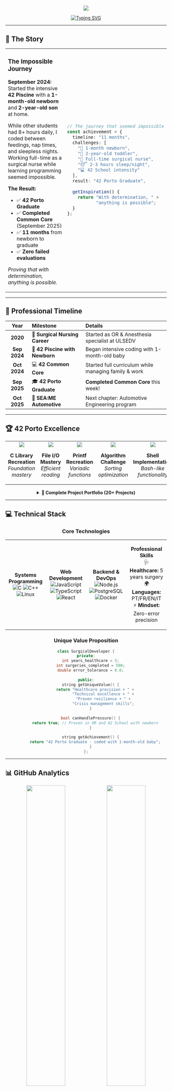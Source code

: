 # 

<div align="center">

<img src="https://capsule-render.vercel.app/api?type=waving&color=gradient&customColorList=0,2,2,5,30&height=200&section=header&text=Melanie%20Reis&fontSize=80&fontAlign=50&fontAlignY=40&fontColor=ffffff&desc=From%20Surgery%20to%20Software%20Engineering&descAlign=50&descAlignY=60&animation=fadeIn" />

</div>

<div align="center">

[![Typing SVG](https://readme-typing-svg.demolab.com/?lines=🩺+5+Years+Surgical+Nurse;💻+42+Porto+Graduate;👶+Coded+with+1-month-old+newborn;🎓+Finished+Common+Core+Sept+2025;🚀+Starting+SEA:ME+October+2025&font=Inter&size=20&duration=3000&pause=1000&color=2F855A&center=true&vCenter=true&width=600&height=100)](https://git.io/typing-svg)

</div>

---

## 🌟 The Story

<table>
<tr>
<td width="50%">

### The Impossible Journey

**September 2024:** Started the intensive **42 Piscine** with a **1-month-old newborn** and **2-year-old son** at home.

While other students had 8+ hours daily, I coded between feedings, nap times, and sleepless nights. Working full-time as a surgical nurse while learning programming seemed impossible.

**The Result:** 
- ✅ **42 Porto Graduate**
- ✅ **Completed Common Core** (September 2025)
- ✅ **11 months** from newborn to graduate
- ✅ **Zero failed evaluations**

*Proving that with determination, anything is possible.*

</td>
<td width="50%">

```typescript
// The journey that seemed impossible
const achievement = {
  timeline: "11 months",
  challenges: [
    "👶 1-month newborn",
    "🧒 2-year-old toddler", 
    "🏥 Full-time surgical nurse",
    "😴 2-3 hours sleep/night",
    "💻 42 School intensity"
  ],
  result: "42 Porto Graduate",
  
  getInspiration() {
    return "With determination, " +
           "anything is possible";
  }
};
```

</td>
</tr>
</table>

---

## 🎯 Professional Timeline

<div align="center">

| Year | Milestone | Details |
|:----:|:----------|:--------|
| **2020** | 🏥 **Surgical Nursing Career** | Started as OR & Anesthesia specialist at ULSEDV |
| **Sep 2024** | 👶 **42 Piscine with Newborn** | Began intensive coding with 1-month-old baby |
| **Oct 2024** | 💻 **42 Common Core** | Started full curriculum while managing family & work |
| **Sep 2025** | 🎓 **42 Porto Graduate** | **Completed Common Core** this week! |
| **Oct 2025** | 🚀 **SEA:ME Automotive** | Next chapter: Automotive Engineering program |

</div>

---

## 🏆 42 Porto Excellence

<div align="center">

<table>
<tr>
<td align="center" width="20%">

<img src="https://img.shields.io/badge/libft-125%2F100-gold?style=for-the-badge&logo=42&logoColor=white" />

**C Library Recreation**  
*Foundation mastery*

</td>
<td align="center" width="20%">

<img src="https://img.shields.io/badge/get_next_line-125%2F100-gold?style=for-the-badge&logo=42&logoColor=white" />

**File I/O Mastery**  
*Efficient reading*

</td>
<td align="center" width="20%">

<img src="https://img.shields.io/badge/ft_printf-100%2F100-brightgreen?style=for-the-badge&logo=42&logoColor=white" />

**Printf Recreation**  
*Variadic functions*

</td>
<td align="center" width="20%">

<img src="https://img.shields.io/badge/push_swap-100%2F100-brightgreen?style=for-the-badge&logo=42&logoColor=white" />

**Algorithm Challenge**  
*Sorting optimization*

</td>
<td align="center" width="20%">

<img src="https://img.shields.io/badge/minishell-99%2F100-brightgreen?style=for-the-badge&logo=42&logoColor=white" />

**Shell Implementation**  
*Bash-like functionality*

</td>
</tr>
</table>

<details>
<summary><b>📂 Complete Project Portfolio (20+ Projects)</b></summary>

<br>

| Project | Score | Skills | Complexity |
|:--------|:-----:|:-------|:----------:|
| **minishell** | `99/100` | Process Management, Parsing | 🔴 High |
| **cub3D** | `125/100` | 3D Graphics, Raycasting, MLX | 🔴 High |
| **webserv** | `100/100` | HTTP Protocol, Server Architecture | 🔴 High |
| **ft_transcendence** | `110/100` | Full-Stack, WebSockets, Real-time | 🔴 High |
| **Inception** | `100/100` | Docker, DevOps, Containers | 🟡 Medium |
| **Philosophers** | `100/100` | Threading, Synchronization | 🟡 Medium |
| **push_swap** | `100/100` | Algorithm Optimization | 🟡 Medium |
| **so_long** | `115/100` | 2D Game Development | 🟡 Medium |
| **minitalk** | `116/100` | UNIX Signals, IPC | 🟡 Medium |
| **ft_printf** | `100/100` | Variadic Functions | 🟢 Basic |
| **get_next_line** | `125/100` | File I/O, Memory Management | 🟢 Basic |
| **libft** | `125/100` | C Library Recreation | 🟢 Basic |
| **Born2beroot** | `106/100` | System Administration | 🟢 Basic |
| **CPP Modules 00-09** | `95-100/100` | Object-Oriented Programming | 🟡 Medium |

**🏆 Achievement:** Completed all projects while balancing motherhood and healthcare career

</details>

</div>

---

## 💻 Technical Stack

<div align="center">

### Core Technologies

<table>
<tr>
<td align="center" width="25%">

**Systems Programming**  
![C](https://img.shields.io/badge/C-00599C?style=flat&logo=c&logoColor=white)
![C++](https://img.shields.io/badge/C++-00599C?style=flat&logo=c%2B%2B&logoColor=white)
![Linux](https://img.shields.io/badge/Linux-FCC624?style=flat&logo=linux&logoColor=black)

</td>
<td align="center" width="25%">

**Web Development**  
![JavaScript](https://img.shields.io/badge/JavaScript-F7DF1E?style=flat&logo=javascript&logoColor=black)
![TypeScript](https://img.shields.io/badge/TypeScript-007ACC?style=flat&logo=typescript&logoColor=white)
![React](https://img.shields.io/badge/React-20232A?style=flat&logo=react&logoColor=61DAFB)

</td>
<td align="center" width="25%">

**Backend & DevOps**  
![Node.js](https://img.shields.io/badge/Node.js-43853D?style=flat&logo=node.js&logoColor=white)
![PostgreSQL](https://img.shields.io/badge/PostgreSQL-316192?style=flat&logo=postgresql&logoColor=white)
![Docker](https://img.shields.io/badge/Docker-2496ED?style=flat&logo=docker&logoColor=white)

</td>
<td align="center" width="25%">

**Professional Skills**  
🩺 **Healthcare:** 5 years surgery  
🌍 **Languages:** PT/FR/EN/IT  
⚡ **Mindset:** Zero-error precision

</td>
</tr>
</table>

### Unique Value Proposition

```cpp
class SurgicalDeveloper {
private:
    int years_healthcare = 5;
    int surgeries_completed = 500;
    double error_tolerance = 0.0;
    
public:
    string getUniqueValue() {
        return "Healthcare precision + " +
               "Technical excellence + " +
               "Proven resilience + " +
               "Crisis management skills";
    }
    
    bool canHandlePressure() {
        return true; // Proven in OR and 42 School with newborn
    }
    
    string getAchievement() {
        return "42 Porto Graduate - coded with 1-month-old baby";
    }
};
```

</div>

---

## 📊 GitHub Analytics

<div align="center">

<img width="49%" src="https://github-readme-stats.vercel.app/api?username=melaniereis&show_icons=true&theme=default&hide_border=true&title_color=2F855A&icon_color=38A169&text_color=2D3748" />
<img width="49%" src="https://github-readme-streak-stats.herokuapp.com/?user=melaniereis&theme=default&hide_border=true&stroke=2F855A&ring=38A169&fire=2F855A&currStreakLabel=2D3748" />

<img width="60%" src="https://github-readme-stats.vercel.app/api/top-langs/?username=melaniereis&layout=compact&theme=default&hide_border=true&title_color=2F855A&text_color=2D3748" />

<img width="80%" src="https://github-readme-activity-graph.vercel.app/graph?username=melaniereis&bg_color=ffffff&color=2F855A&line=38A169&point=2D3748&area=true&hide_border=true&custom_title=Coding%20Journey%20-%20From%20Healthcare%20to%20Code" />

</div>

---

## 🚀 Next Chapter: SEA:ME Automotive

<div align="center">

<table>
<tr>
<td width="30%" align="center">

<img width="120" src="https://media.giphy.com/media/fwbzI2kV3Qrlpkh59e/giphy.gif" />

</td>
<td width="70%">

### Starting October 2025

**Bridging Healthcare & Automotive Technology**

Fresh from completing 42 Porto while balancing surgery and motherhood, I'm ready to apply my surgical precision and zero-error mindset to automotive engineering.

**Focus Areas:**
- 🩺 **In-vehicle Health Monitoring** - Real-time driver wellness systems
- 🚨 **Emergency Response Integration** - Life-saving automotive technology  
- ⚡ **Safety-Critical Software** - Zero-error automotive applications
- 🧠 **Driver Assistance Systems** - Health-aware automotive intelligence

*"From saving lives in surgery to safety-critical automotive systems"*

</td>
</tr>
</table>

</div>

---

## 🤝 Let's Connect

<div align="center">

<table>
<tr>
<td align="center">

### Professional Profiles

[![LinkedIn](https://img.shields.io/badge/LinkedIn-0077B5?style=for-the-badge&logo=linkedin&logoColor=white)](https://www.linkedin.com/in/melanie-ferraz-reis-622229a5)
[![Email](https://img.shields.io/badge/Email-D14836?style=for-the-badge&logo=gmail&logoColor=white)](mailto:melanie.ferraz@ua.pt)
[![GitHub](https://img.shields.io/badge/GitHub-100000?style=for-the-badge&logo=github&logoColor=white)](https://github.com/melaniereis)

</td>
<td align="center">

### Location & Availability

📍 **Ovar, Portugal** 🇵🇹  
🎓 **Status:** 42 Porto Graduate  
🎯 **Open to:** HealthTech & Automotive roles  
🌟 **Specialization:** Safety-critical systems

</td>
</tr>
</table>

<img src="https://komarev.com/ghpvc/?username=melaniereis&label=Profile%20Views&color=2F855A&style=flat" />

</div>

---

<div align="center">

<img src="https://capsule-render.vercel.app/api?type=waving&color=gradient&customColorList=0,2,2,5,30&height=120&section=footer" />

### 💭 *"I approach code with the same precision as surgery—focused, reliable, and impactful."*

**Ready to build the future of HealthTech and Automotive together?**

</div>
